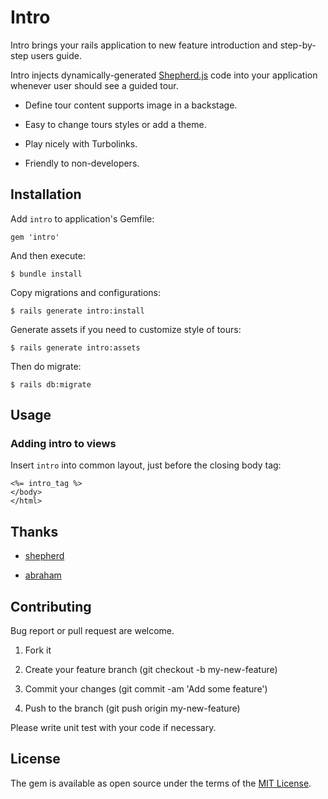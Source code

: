# Intro

Intro brings your rails application to new feature introduction and step-by-step users guide.

Intro injects dynamically-generated [Shepherd.js](https://github.com/shipshapecode/shepherd) code into  your application whenever user should see a guided tour.

+ Define tour content supports image in a backstage.

+ Easy to change tours styles or add a theme.

+ Play nicely with Turbolinks.

+ Friendly to non-developers.

## Installation

Add `intro` to application's Gemfile:

```
gem 'intro'
```

And then execute:

```
$ bundle install
```

Copy migrations and configurations:

```
$ rails generate intro:install
```

Generate assets if you need to customize style of tours:

```
$ rails generate intro:assets
```

Then do migrate:

```
$ rails db:migrate
```

## Usage

### Adding intro to views

Insert `intro` into common layout, just before the closing body tag:

```
<%= intro_tag %>
</body>
</html>
```

## Thanks

+ [shepherd](https://github.com/shipshapecode/shepherd)

+ [abraham](https://github.com/actmd/abraham)

## Contributing

Bug report or pull request are welcome.

1. Fork it

2. Create your feature branch (git checkout -b my-new-feature)

3. Commit your changes (git commit -am 'Add some feature')

4. Push to the branch (git push origin my-new-feature)

Please write unit test with your code if necessary.

## License

The gem is available as open source under the terms of the [MIT License](MIT-LICENSE).